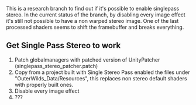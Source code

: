 This is a research branch to find out if it's possible to enable singlepass stereo. In the current status of the branch, by disabling every image effect it's still not possible to have a non warped stereo image. One of the last processed shaders seems to shift the framebuffer and breaks everything.

## Get Single Pass Stereo to work
1) Patch globalmanagers with patched version of UnityPatcher (singlepass_stereo_patcher.patch)
2) Copy from a project built with Single Stereo Pass enabled the files under "OuterWilds_Data/Resources", this replaces non stereo default shaders with properly built ones.
3) Disable every image effect
4) ???